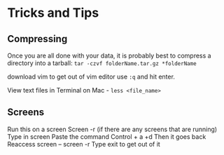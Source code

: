 # Tricks and Tips 

## Compressing
Once you are all done with your data, it is probably best to compress a directory into a tarball:
```tar -czvf folderName.tar.gz *folderName```


download vim
to get out of vim editor use `:q` and hit enter. 

 View text files in Terminal on Mac - `less <file_name>` 
 
## Screens 
Run this on a screen 
Screen -r (if there are any screens that are running)
Type in screen 
Paste the command 
Control + a +d 
Then it goes back 
Reaccess screen – screen -r 
Type exit to get out of it
